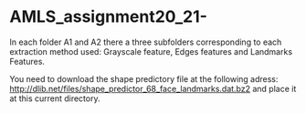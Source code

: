 # AMLS_assignment20_21-

In each folder A1 and A2 there a three subfolders corresponding to each extraction method used: Grayscale feature, Edges features and Landmarks Features. 

You need to download the shape predictory file at the following adress: http://dlib.net/files/shape_predictor_68_face_landmarks.dat.bz2 and place it at this current directory. 
